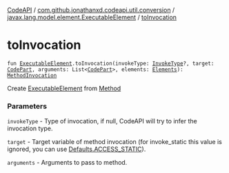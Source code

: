 [CodeAPI](../../index.md) / [com.github.jonathanxd.codeapi.util.conversion](../index.md) / [javax.lang.model.element.ExecutableElement](index.md) / [toInvocation](.)

# toInvocation

`fun `[`ExecutableElement`](http://docs.oracle.com/javase/6/docs/api/javax/lang/model/element/ExecutableElement.html)`.toInvocation(invokeType: `[`InvokeType`](../../com.github.jonathanxd.codeapi.base/-invoke-type/index.md)`?, target: `[`CodePart`](../../com.github.jonathanxd.codeapi/-code-part/index.md)`, arguments: List<`[`CodePart`](../../com.github.jonathanxd.codeapi/-code-part/index.md)`>, elements: `[`Elements`](http://docs.oracle.com/javase/6/docs/api/javax/lang/model/util/Elements.html)`): `[`MethodInvocation`](../../com.github.jonathanxd.codeapi.base/-method-invocation/index.md)

Create [ExecutableElement](http://docs.oracle.com/javase/6/docs/api/javax/lang/model/element/ExecutableElement.html) from [Method](http://docs.oracle.com/javase/6/docs/api/java/lang/reflect/Method.html)

### Parameters

`invokeType` - Type of invocation, if null, CodeAPI will try to infer the invocation type.

`target` - Target variable of method invocation (for invoke_static this value is ignored, you can use [Defaults.ACCESS_STATIC](../../com.github.jonathanxd.codeapi/-defaults/-a-c-c-e-s-s_-s-t-a-t-i-c.md)).

`arguments` - Arguments to pass to method.